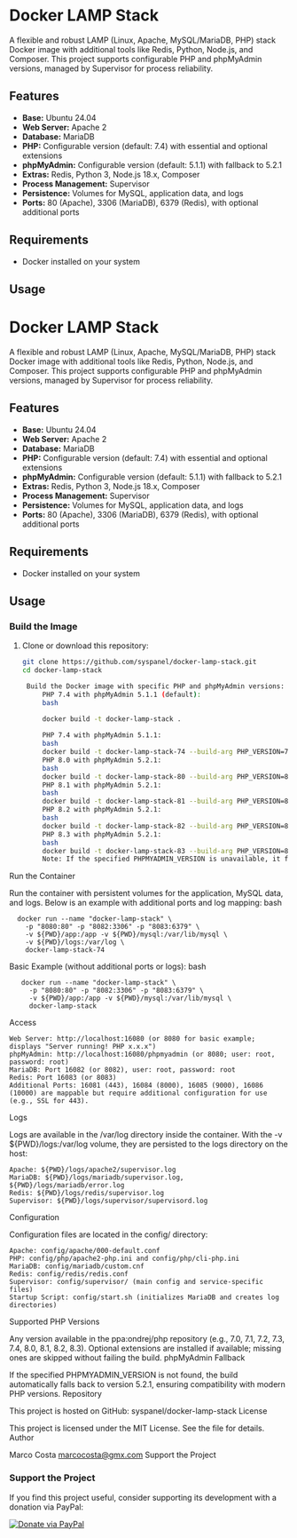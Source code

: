 # Docker LAMP Stack

A flexible and robust LAMP (Linux, Apache, MySQL/MariaDB, PHP) stack Docker image with additional tools like Redis, Python, Node.js, and Composer. This project supports configurable PHP and phpMyAdmin versions, managed by Supervisor for process reliability.

## Features
- **Base:** Ubuntu 24.04
- **Web Server:** Apache 2
- **Database:** MariaDB
- **PHP:** Configurable version (default: 7.4) with essential and optional extensions
- **phpMyAdmin:** Configurable version (default: 5.1.1) with fallback to 5.2.1
- **Extras:** Redis, Python 3, Node.js 18.x, Composer
- **Process Management:** Supervisor
- **Persistence:** Volumes for MySQL, application data, and logs
- **Ports:** 80 (Apache), 3306 (MariaDB), 6379 (Redis), with optional additional ports

## Requirements
- Docker installed on your system

## Usage

# Docker LAMP Stack

A flexible and robust LAMP (Linux, Apache, MySQL/MariaDB, PHP) stack Docker image with additional tools like Redis, Python, Node.js, and Composer. This project supports configurable PHP and phpMyAdmin versions, managed by Supervisor for process reliability.

## Features
- **Base:** Ubuntu 24.04
- **Web Server:** Apache 2
- **Database:** MariaDB
- **PHP:** Configurable version (default: 7.4) with essential and optional extensions
- **phpMyAdmin:** Configurable version (default: 5.1.1) with fallback to 5.2.1
- **Extras:** Redis, Python 3, Node.js 18.x, Composer
- **Process Management:** Supervisor
- **Persistence:** Volumes for MySQL, application data, and logs
- **Ports:** 80 (Apache), 3306 (MariaDB), 6379 (Redis), with optional additional ports

## Requirements
- Docker installed on your system

## Usage

### Build the Image
1. Clone or download this repository:
   ```bash
   git clone https://github.com/syspanel/docker-lamp-stack.git
   cd docker-lamp-stack

    Build the Docker image with specific PHP and phpMyAdmin versions:
        PHP 7.4 with phpMyAdmin 5.1.1 (default):
        bash

        docker build -t docker-lamp-stack .
        
        PHP 7.4 with phpMyAdmin 5.1.1:
        bash
        docker build -t docker-lamp-stack-74 --build-arg PHP_VERSION=7.4 --build-arg PHPMYADMIN_VERSION=5.1.1 .
        PHP 8.0 with phpMyAdmin 5.2.1:
        bash
        docker build -t docker-lamp-stack-80 --build-arg PHP_VERSION=8.0 --build-arg PHPMYADMIN_VERSION=5.2.1 .
        PHP 8.1 with phpMyAdmin 5.2.1:
        bash
        docker build -t docker-lamp-stack-81 --build-arg PHP_VERSION=8.1 --build-arg PHPMYADMIN_VERSION=5.2.1 .
        PHP 8.2 with phpMyAdmin 5.2.1:
        bash
        docker build -t docker-lamp-stack-82 --build-arg PHP_VERSION=8.2 --build-arg PHPMYADMIN_VERSION=5.2.1 .
        PHP 8.3 with phpMyAdmin 5.2.1:
        bash
        docker build -t docker-lamp-stack-83 --build-arg PHP_VERSION=8.3 --build-arg PHPMYADMIN_VERSION=5.2.1 .
        Note: If the specified PHPMYADMIN_VERSION is unavailable, it falls back to 5.2.1.

Run the Container

Run the container with persistent volumes for the application, MySQL data, and logs. Below is an example with additional ports and log mapping:
   bash
   
      docker run --name "docker-lamp-stack" \
        -p "8080:80" -p "8082:3306" -p "8083:6379" \
        -v ${PWD}/app:/app -v ${PWD}/mysql:/var/lib/mysql \
        -v ${PWD}/logs:/var/log \
        docker-lamp-stack-74

Basic Example (without additional ports or logs):
    bash  
    
       docker run --name "docker-lamp-stack" \
         -p "8080:80" -p "8082:3306" -p "8083:6379" \
         -v ${PWD}/app:/app -v ${PWD}/mysql:/var/lib/mysql \
         docker-lamp-stack

Access

    Web Server: http://localhost:16080 (or 8080 for basic example; displays "Server running! PHP x.x.x")
    phpMyAdmin: http://localhost:16080/phpmyadmin (or 8080; user: root, password: root)
    MariaDB: Port 16082 (or 8082), user: root, password: root
    Redis: Port 16083 (or 8083)
    Additional Ports: 16081 (443), 16084 (8000), 16085 (9000), 16086 (10000) are mappable but require additional configuration for use (e.g., SSL for 443).

Logs

Logs are available in the /var/log directory inside the container. With the -v ${PWD}/logs:/var/log volume, they are persisted to the logs directory on the host:

    Apache: ${PWD}/logs/apache2/supervisor.log
    MariaDB: ${PWD}/logs/mariadb/supervisor.log, ${PWD}/logs/mariadb/error.log
    Redis: ${PWD}/logs/redis/supervisor.log
    Supervisor: ${PWD}/logs/supervisor/supervisord.log

Configuration

Configuration files are located in the config/ directory:

    Apache: config/apache/000-default.conf
    PHP: config/php/apache2-php.ini and config/php/cli-php.ini
    MariaDB: config/mariadb/custom.cnf
    Redis: config/redis/redis.conf
    Supervisor: config/supervisor/ (main config and service-specific files)
    Startup Script: config/start.sh (initializes MariaDB and creates log directories)

Supported PHP Versions

Any version available in the ppa:ondrej/php repository (e.g., 7.0, 7.1, 7.2, 7.3, 7.4, 8.0, 8.1, 8.2, 8.3). Optional extensions are installed if available; missing ones are skipped without failing the build.
phpMyAdmin Fallback

If the specified PHPMYADMIN_VERSION is not found, the build automatically falls back to version 5.2.1, ensuring compatibility with modern PHP versions.
Repository

This project is hosted on GitHub: syspanel/docker-lamp-stack
License

This project is licensed under the MIT License. See the  file for details.
Author

Marco Costa marcocosta@gmx.com
Support the Project

### Support the Project
If you find this project useful, consider supporting its development with a donation via PayPal:

[![Donate via PayPal](https://www.paypalobjects.com/en_US/i/btn/btn_donate_LG.gif)](https://www.paypal.com/donate/?business=marcocosta@gmx.com&currency_code=USD)


